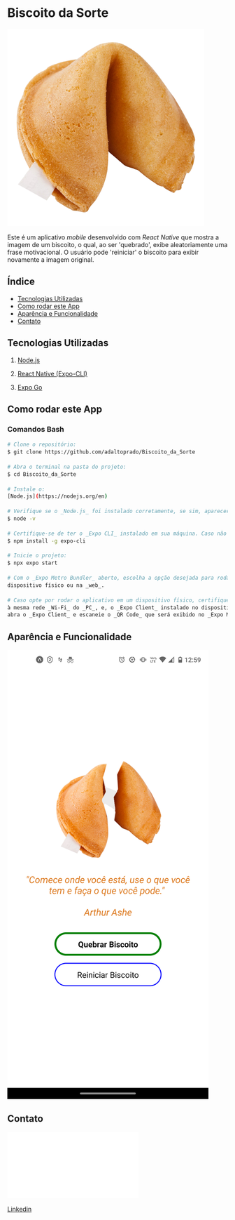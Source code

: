 # Biscoito da Sorte

![Biscoito da Sorte](./assets/biscoito.png)

Este é um aplicativo _mobile_ desenvolvido com _React Native_ que mostra a imagem de um biscoito, o qual, ao ser 'quebrado', exibe aleatoriamente uma frase motivacional. O usuário pode 'reiniciar' o biscoito para exibir novamente a imagem original.

## Índice

- <a href="tecnologias">Tecnologias Utilizadas<a/>
- <a href="rodar-app">Como rodar este App<a/>
- <a href="aparencia">Aparência e Funcionalidade<a/>
- <a href="contato">Contato<a/>

## Tecnologias Utilizadas

1. [Node.js](https://nodejs.org/en)

2. [React Native (Expo-CLI)](https://reactnative.dev/docs/environment-setup)

3. [Expo Go](https://play.google.com/store/apps/details?id=host.exp.exponent&hl=pt_BR&gl=US&pli=1)

## Como rodar este App

### Comandos Bash

```bash
# Clone o repositório:
$ git clone https://github.com/adaltoprado/Biscoito_da_Sorte

# Abra o terminal na pasta do projeto:
$ cd Biscoito_da_Sorte

# Instale o:
[Node.js](https://nodejs.org/en)

# Verifique se o _Node.js_ foi instalado corretamente, se sim, aparecerá a respectiva versão:
$ node -v

# Certifique-se de ter o _Expo CLI_ instalado em sua máquina. Caso não tenha, execute:
$ npm install -g expo-cli

# Inicie o projeto:
$ npx expo start

# Com o _Expo Metro Bundler_ aberto, escolha a opção desejada para rodar o aplicativo em um emulador,  
dispositivo físico ou na _web_.

# Caso opte por rodar o aplicativo em um dispositivo físico, certifique-se de que esteja conectado  
à mesma rede _Wi-Fi_ do _PC_, e, o _Expo Client_ instalado no dispositivo. Para rodar o aplicativo,  
abra o _Expo Client_ e escaneie o _QR Code_ que será exibido no _Expo Metro Bundler_.

```

## Aparência e Funcionalidade

![cookieBreaker](./assets/cookieBreaker.png)

## Contato

![E-mail](adaltoprado@proton.me)

[Linkedin](https://www.linkedin.com/in/adalto-prado-devjr)
